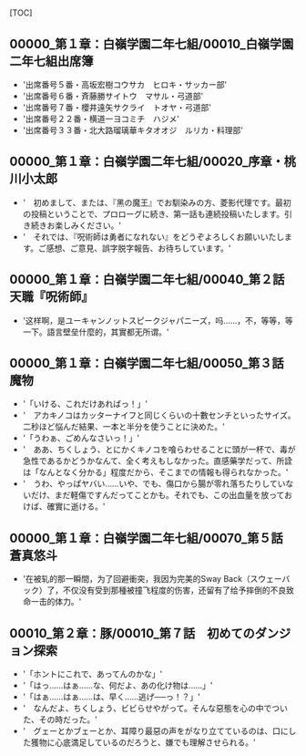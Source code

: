 # 

[TOC]

## 00000_第１章：白嶺学園二年七組/00010_白嶺学園二年七組出席簿

- '出席番号５番・高坂宏樹コウサカ　ヒロキ・サッカー部'
- '出席番号６番・斉藤勝サイトウ　マサル・弓道部'
- '出席番号７番・櫻井遠矢サクライ　トオヤ・弓道部'
- '出席番号２２番・横道一ヨコミチ　ハジメ'
- '出席番号３３番・北大路瑠璃華キタオオジ　ルリカ・料理部'


## 00000_第１章：白嶺学園二年七組/00020_序章・桃川小太郎

- '　初めまして、または、『黑の魔王』でお馴染みの方、菱影代理です。最初の投稿ということで、プロローグに続き、第一話も連続投稿いたします。引き続きお楽しみください。'
- '　それでは、『呪術師は勇者になれない』をどうぞよろしくお願いいたします。ご感想、ご意見、誤字脱字報告、お待ちしています。'


## 00000_第１章：白嶺学園二年七組/00040_第２話　天職『呪術師』

- '这样啊，是ユーキャンノットスピークジャパニーズ，吗……，不，等等，等一下。語言壁垒什麼的，其實都无所谓。'


## 00000_第１章：白嶺学園二年七組/00050_第３話　魔物

- '「いける、これだけあればっ！」'
- '　アカキノコはカッターナイフと同じくらいの十數センチといったサイズ。二秒ほど悩んだ結果、一本と半分を使うことに決めた。'
- '「うわぁ、ごめんなさいっ！」'
- '　ああ、ちくしょう、とにかくキノコを喰らわせることに頭が一杯で、毒が急性であるかどうかなんて、全く考えもしなかった。直感藥学だって、所詮は「なんとなく分かる」程度だから、そこまでの情報も得られなかった。'
- '　うわ、やっぱヤバい……いや、でも、傷口から腸が零れ落ちたりしていないだけ、まだ軽傷ですんだってことかも。それでも、この出血量を放っておけば、確實に逝ける。'


## 00000_第１章：白嶺学園二年七組/00070_第５話　蒼真悠斗

- '在被轧的那一瞬間，为了回避衝突，我因为完美的Sway Back（スウェーバック）了，不仅没有受到那種被撞飞程度的伤害，还留有了给予摔倒的不良致命一击的体力。'


## 00010_第２章：豚/00010_第７話　初めてのダンジョン探索

- '「ホントにこれで、あってんのかな」'
- '「はっ……はぁ……な、何だよ、あの化け物は……」'
- '「はぁ……はぁ……は、早く……逃げ──っ！？」'
- '　なんだよ、ちくしょう、ビビらせやがって。そんな惡態を心の中でついた、その時だった。'
- '　グェーとかブェーとか、耳障り最惡の声をがなり立てているのは、口にした獲物に心底満足しているのだろうと、嫌でも理解させられる。'
